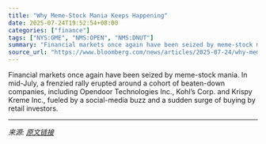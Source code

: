 ```yaml
---
title: "Why Meme-Stock Mania Keeps Happening"
date: 2025-07-24T19:52:54+08:00
categories: ["finance"]
tags: ["NYS:GME", "NMS:OPEN", "NMS:DNUT"]
summary: "Financial markets once again have been seized by meme-stock mania. In mid-July, a frenzied rally erupted around a cohort of beaten-down companies, including Opendoor Technologies Inc., Kohl’s Corp. an"
source_url: "https://www.bloomberg.com/news/articles/2025-07-24/why-meme-stock-mania-swept-up-open-kss-gpro"
---
```


Financial markets once again have been seized by meme-stock mania. In mid-July, a frenzied rally erupted around a cohort of beaten-down companies, including Opendoor Technologies Inc., Kohl’s Corp. and Krispy Kreme Inc., fueled by a social-media buzz and a sudden surge of buying by retail investors.

---

*来源: [原文链接](https://www.bloomberg.com/news/articles/2025-07-24/why-meme-stock-mania-swept-up-open-kss-gpro)*
